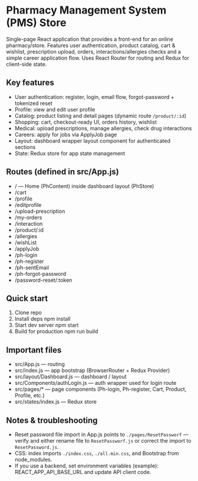 # Pharmacy Management System (PMS) Store

Single-page React application that provides a front-end for an online pharmacy/store. Features user authentication, product catalog, cart & wishlist, prescription upload, orders, interactions/allergies checks and a simple career application flow. Uses React Router for routing and Redux for client-side state.

## Key features
- User authentication: register, login, email flow, forgot-password + tokenized reset
- Profile: view and edit user profile
- Catalog: product listing and detail pages (dynamic route `/product/:id`)
- Shopping: cart, checkout-ready UI, orders history, wishlist
- Medical: upload prescriptions, manage allergies, check drug interactions
- Careers: apply for jobs via ApplyJob page
- Layout: dashboard wrapper layout component for authenticated sections
- State: Redux store for app state management

## Routes (defined in src/App.js)
- / — Home (PhContent) inside dashboard layout (PhStore)
- /cart
- /profile
- /editprofile
- /upload-prescription
- /my-orders
- /interaction
- /product/:id
- /allergies
- /wishList
- /applyJob
- /ph-login
- /ph-register
- /ph-sentEmail
- /ph-forgot-password
- /password-reset/:token

## Quick start
1. Clone repo
2. Install deps
   npm install
3. Start dev server
   npm start
4. Build for production
   npm run build

## Important files
- src/App.js — routing
- src/index.js — app bootstrap (BrowserRouter + Redux Provider)
- src/layout/Dashboard.js — dashboard / layout
- src/Components/authLogin.js — auth wrapper used for login route
- src/pages/* — page components (Ph-login, Ph-register, Cart, Product, Profile, etc.)
- src/states/index.js — Redux store

## Notes & troubleshooting
- Reset password file import in App.js points to `./pages/ResetPassworf` — verify and either rename file to `ResetPassworf.js` or correct the import to `ResetPassword.js`.
- CSS: index imports `./index.css`, `./all.min.css`, and Bootstrap from node_modules.
- If you use a backend, set environment variables (example): REACT_APP_API_BASE_URL and update API client code.


